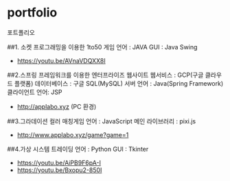 # portfolio
포트폴리오

 ##1. 소켓 프로그래밍을 이용한 1to50 게임
  언어 : JAVA
  GUI : Java Swing
 -	https://youtu.be/AVnaVDQXX8I
 
##2.스프링 프레임워크를 이용한 엔터프라이즈 웹사이트
 웹서비스 : GCP(구글 클라우드 플랫폼)
 데이터베이스 : 구글 SQL(MySQL)
 서버 언어 : Java(Spring Framework)
 클라이언트 언어: JSP
 
 - http://applabo.xyz (PC 환경)
 
 ##3.그라데이션 컬러 매칭게임
 언어 : JavaScript 
 메인 라이브러리 : pixi.js
 - http://www.applabo.xyz/game?game=1
 
##4.가상 시스템 트레이딩
언어 : Python
GUI : Tkinter
 - https://youtu.be/AiPB9F6pA-I
 - https://youtu.be/Bxopu2-850I
